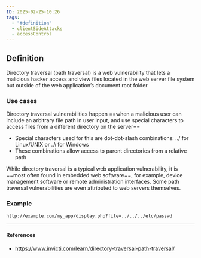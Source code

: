 ```yaml
---
ID: 2025-02-25-10:26
tags:
  - "#definition"
  - clientSideAttacks
  - accessControl
---
```

## Definition

Directory traversal (path traversal) is a web vulnerability that lets a malicious hacker access and view files located in the web server file system but outside of the web application’s document root folder

### Use cases

Directory traversal vulnerabilities happen ==when a malicious user can include an arbitrary file path in user input, and use special characters to access files from a different directory on the server==
- Special characters used for this are dot-dot-slash combinations: ../ for Linux/UNIX or ..\ for Windows
- These combinations allow access to parent directories from a relative path

While directory traversal is a typical web application vulnerability, it is ==most often found in embedded web software==, for example, device management software or remote administration interfaces. Some path traversal vulnerabilities are even attributed to web servers themselves.

### Example

```txt
http://example.com/my_app/display.php?file=../../../etc/passwd
```

---
#### References
- https://www.invicti.com/learn/directory-traversal-path-traversal/